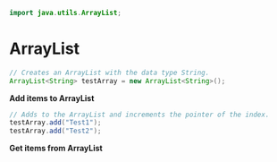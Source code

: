 
```java
import java.utils.ArrayList;
```

# **ArrayList**

```java
// Creates an ArrayList with the data type String.
ArrayList<String> testArray = new ArrayList<String>();
```


**Add items to ArrayList**

```java
// Adds to the ArrayList and increments the pointer of the index.
testArray.add("Test1");
testArray.add("Test2");
```

**Get items from ArrayList**

```java

```